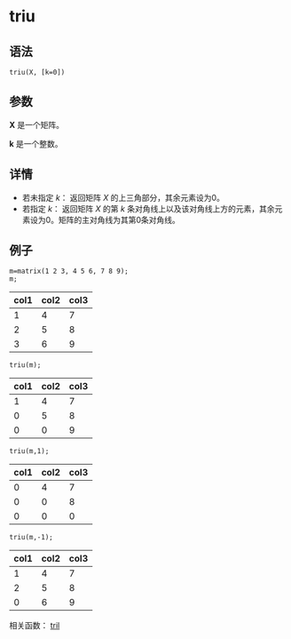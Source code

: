 # triu

## 语法

`triu(X, [k=0])`

## 参数

**X** 是一个矩阵。

**k** 是一个整数。

## 详情

* 若未指定 *k*： 返回矩阵 *X* 的上三角部分，其余元素设为0。
* 若指定 *k*： 返回矩阵 *X* 的第 *k*
  条对角线上以及该对角线上方的元素，其余元素设为0。矩阵的主对角线为其第0条对角线。

## 例子

```
m=matrix(1 2 3, 4 5 6, 7 8 9);
m;
```

| col1 | col2 | col3 |
| --- | --- | --- |
| 1 | 4 | 7 |
| 2 | 5 | 8 |
| 3 | 6 | 9 |

```
triu(m);
```

| col1 | col2 | col3 |
| --- | --- | --- |
| 1 | 4 | 7 |
| 0 | 5 | 8 |
| 0 | 0 | 9 |

```
triu(m,1);
```

| col1 | col2 | col3 |
| --- | --- | --- |
| 0 | 4 | 7 |
| 0 | 0 | 8 |
| 0 | 0 | 0 |

```
triu(m,-1);
```

| col1 | col2 | col3 |
| --- | --- | --- |
| 1 | 4 | 7 |
| 2 | 5 | 8 |
| 0 | 6 | 9 |

相关函数： [tril](tril.md)

